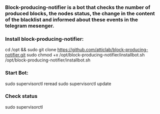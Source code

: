 ### Block-producing-notifier is a bot that checks the number of produced blocks, the nodes status, the change in the content of the blacklist and  informed about these events in the telegram mesenger. 
### Install block-producing-notifier: 
cd /opt && sudo git clone https://github.com/atticlab/block-producing-notifier.git
sudo chmod +x /opt/block-producing-notifier/installbot.sh
/opt/block-producing-notifier/installbot.sh
### Start Bot:
sudo supervisorctl reread
sudo supervisorctl update
### Check status
sudo supervisorctl





